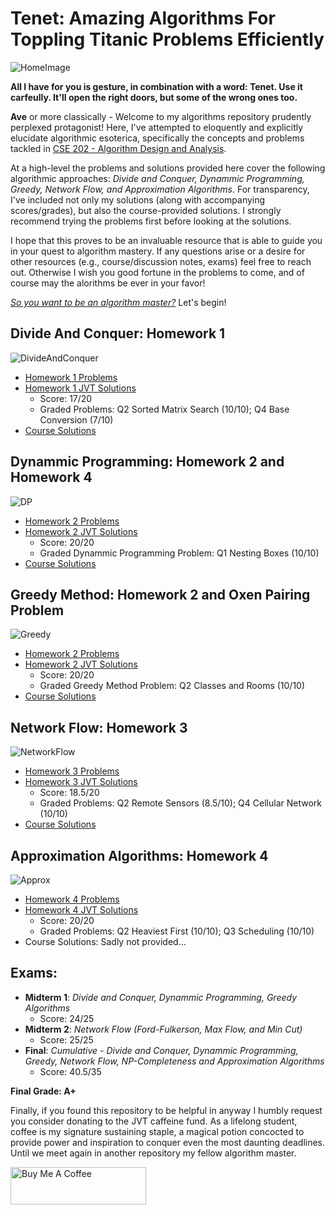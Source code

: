 # Tenet: Amazing Algorithms For Toppling Titanic Problems Efficiently 

![HomeImage](https://ourculturemag.com/wp-content/uploads/2021/06/Tenet-10-696x392.jpeg)

**All I have for you is gesture, in combination with a word: Tenet. Use it carfeully. It'll open the right doors, but some of the wrong ones too.**

**Ave** or more classically - Welcome to my algorithms repository prudently perplexed protagonist! Here, I've attempted to eloquently and explicitly elucidate algorithmic esoterica, specifically the concepts and problems tackled in [CSE 202 - Algorithm Design and Analysis](https://algorithms.eng.ucsd.edu/cse202). 

At a high-level the problems and solutions provided here cover the following algorithmic approaches: *Divide and Conquer, Dynammic Programming, Greedy, Network Flow, and Approximation Algorithms*. For transparency, I've included not only my solutions (along with accompanying scores/grades), but also the course-provided solutions. I strongly recommend trying the problems first before looking at the solutions. 

I hope that this proves to be an invaluable resource that is able to guide you in your quest to algorithm mastery.  If any questions arise or a desire for other resources (e.g., course/discussion notes, exams) feel free to reach out. Otherwise I wish you good fortune in the problems to come, and of course may the alorithms be ever in your favor!

*[So you want to be an algorithm master?](https://www.youtube.com/watch?v=4kJ9wp-mog8)* Let's begin!  

## Divide And Conquer: Homework 1
![DivideAndConquer](https://static.tvtropes.org/pmwiki/pub/images/zuko_darkwater657.png)
- [Homework 1 Problems](https://github.com/jvtalwar/CSE202-AlgorithmDesignAndAnalysis/blob/main/HomeworkProblems/hw1.pdf)
- [Homework 1 JVT Solutions](https://github.com/jvtalwar/CSE202-AlgorithmDesignAndAnalysis/blob/main/HomeworkSolutions/jvtSolutions/Homework1_CSE202.pdf) 
  - Score: 17/20 
  - Graded Problems: Q2 Sorted Matrix Search (10/10); Q4 Base Conversion (7/10)
- [Course Solutions](https://github.com/jvtalwar/CSE202-AlgorithmDesignAndAnalysis/blob/main/HomeworkSolutions/CourseSolutions/hw1_s.pdf)

## Dynammic Programming: Homework 2 and Homework 4
![DP](https://static.wikia.nocookie.net/avatar/images/e/e5/Toph%27s_Champion%27s_belt.png)
- [Homework 2 Problems](https://github.com/jvtalwar/CSE202-AlgorithmDesignAndAnalysis/blob/main/HomeworkProblems/hw2.pdf)
- [Homework 2 JVT Solutions](https://github.com/jvtalwar/CSE202-AlgorithmDesignAndAnalysis/blob/main/HomeworkSolutions/jvtSolutions/JVT%20CSE%20202%20HW%202.pdf)
  - Score: 20/20 
  - Graded Dynammic Programming Problem: Q1 Nesting Boxes (10/10)
- [Course Solutions](https://github.com/jvtalwar/CSE202-AlgorithmDesignAndAnalysis/blob/main/HomeworkSolutions/CourseSolutions/hw2_s.pdf)

## Greedy Method: Homework 2 and Oxen Pairing Problem
![Greedy](https://i.imgur.com/H1NuRHL.png)
- [Homework 2 Problems](https://github.com/jvtalwar/CSE202-AlgorithmDesignAndAnalysis/blob/main/HomeworkProblems/hw2.pdf)
- [Homework 2 JVT Solutions](https://github.com/jvtalwar/CSE202-AlgorithmDesignAndAnalysis/blob/main/HomeworkSolutions/jvtSolutions/JVT%20CSE%20202%20HW%202.pdf)
  - Score: 20/20 
  - Graded Greedy Method Problem: Q2 Classes and Rooms (10/10)
- [Course Solutions](https://github.com/jvtalwar/CSE202-AlgorithmDesignAndAnalysis/blob/main/HomeworkSolutions/CourseSolutions/hw2_s.pdf)

## Network Flow: Homework 3
![NetworkFlow](https://upload.wikimedia.org/wikipedia/en/f/fb/Katara.png)
- [Homework 3 Problems](https://github.com/jvtalwar/CSE202-AlgorithmDesignAndAnalysis/blob/main/HomeworkProblems/hw3.pdf)
- [Homework 3 JVT Solutions](https://github.com/jvtalwar/CSE202-AlgorithmDesignAndAnalysis/blob/main/HomeworkSolutions/jvtSolutions/JVT%20CSE%20202%20HW%203.pdf) 
  - Score: 18.5/20 
  - Graded Problems: Q2 Remote Sensors (8.5/10); Q4 Cellular Network (10/10)
- [Course Solutions](https://github.com/jvtalwar/CSE202-AlgorithmDesignAndAnalysis/blob/main/HomeworkSolutions/CourseSolutions/hw3_s.pdf)

## Approximation Algorithms: Homework 4
 ![Approx](https://miro.medium.com/max/1400/0*3xTjr7rYOjGYjKqi.webp)
 - [Homework 4 Problems](https://github.com/jvtalwar/CSE202-AlgorithmDesignAndAnalysis/blob/main/HomeworkProblems/hw4.pdf)
 - [Homework 4 JVT Solutions](https://github.com/jvtalwar/CSE202-AlgorithmDesignAndAnalysis/blob/main/HomeworkSolutions/jvtSolutions/JVT%20CSE%20202%20HW%204.pdf) 
    - Score: 20/20 
    - Graded Problems: Q2 Heaviest First (10/10); Q3 Scheduling (10/10) 
  - Course Solutions: Sadly not provided...

## Exams:
 - **Midterm 1**: *Divide and Conquer, Dynammic Programming, Greedy Algorithms*
    - Score: 24/25
 - **Midterm 2**: *Network Flow (Ford-Fulkerson, Max Flow, and Min Cut)*
    - Score: 25/25
 - **Final**: *Cumulative - Divide and Conquer, Dynammic Programming, Greedy, Network Flow, NP-Completeness and Approximation Algorithms*
    - Score: 40.5/35

**Final Grade: A+**

Finally, if you found this repository to be helpful in anyway I humbly request you consider donating to the JVT caffeine fund. As a lifelong student, coffee is my signature sustaining staple, a magical potion concocted to provide power and inspiration to conquer even the most daunting deadlines. Until we meet again in another repository my fellow algorithm master.

<a href="https://www.buymeacoffee.com/jvtalwar" target="_blank"><img src="https://cdn.buymeacoffee.com/buttons/v2/default-violet.png" alt="Buy Me A Coffee" style="height: 60px !important;width: 217px !important;" ></a>